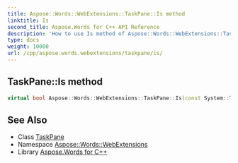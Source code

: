 ```yaml
---
title: Aspose::Words::WebExtensions::TaskPane::Is method
linktitle: Is
second_title: Aspose.Words for C++ API Reference
description: 'How to use Is method of Aspose::Words::WebExtensions::TaskPane class in C++.'
type: docs
weight: 10000
url: /cpp/aspose.words.webextensions/taskpane/is/
---
```

## TaskPane::Is method




```cpp
virtual bool Aspose::Words::WebExtensions::TaskPane::Is(const System::TypeInfo &target) const override
```

## See Also

* Class [TaskPane](../)
* Namespace [Aspose::Words::WebExtensions](../../)
* Library [Aspose.Words for C++](../../../)

